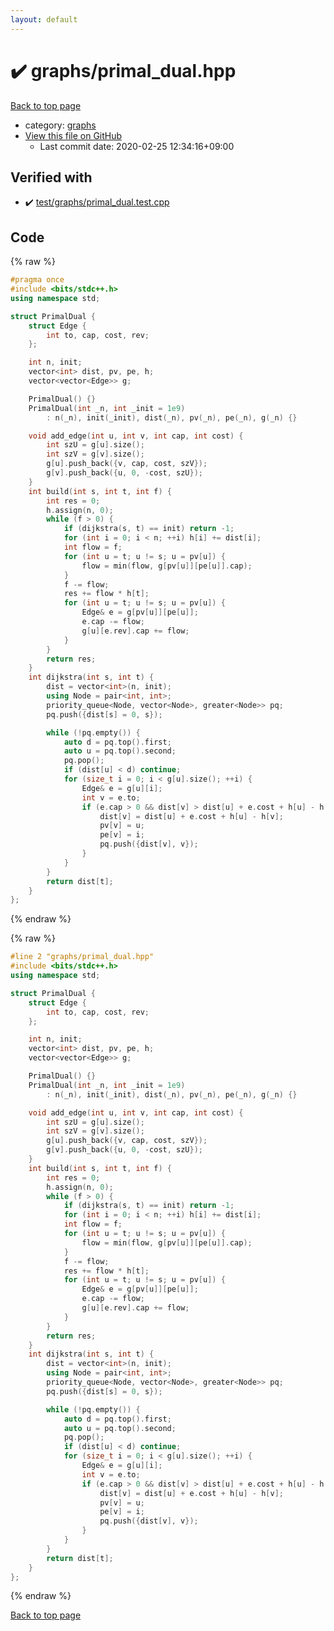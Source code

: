 ```yaml
---
layout: default
---
```


<!-- mathjax config similar to math.stackexchange -->
<script type="text/javascript" async
  src="https://cdnjs.cloudflare.com/ajax/libs/mathjax/2.7.5/MathJax.js?config=TeX-MML-AM_CHTML">
</script>
<script type="text/x-mathjax-config">
  MathJax.Hub.Config({
    TeX: { equationNumbers: { autoNumber: "AMS" }},
    tex2jax: {
      inlineMath: [ ['$','$'] ],
      processEscapes: true
    },
    "HTML-CSS": { matchFontHeight: false },
    displayAlign: "left",
    displayIndent: "2em"
  });
</script>

<script type="text/javascript" src="https://cdnjs.cloudflare.com/ajax/libs/jquery/3.4.1/jquery.min.js"></script>
<script src="https://cdn.jsdelivr.net/npm/jquery-balloon-js@1.1.2/jquery.balloon.min.js" integrity="sha256-ZEYs9VrgAeNuPvs15E39OsyOJaIkXEEt10fzxJ20+2I=" crossorigin="anonymous"></script>
<script type="text/javascript" src="../../assets/js/copy-button.js"></script>
<link rel="stylesheet" href="../../assets/css/copy-button.css" />


# :heavy_check_mark: graphs/primal_dual.hpp

<a href="../../index.html">Back to top page</a>

* category: <a href="../../index.html#e8706a28320e46fa20885a2933e42797">graphs</a>
* <a href="{{ site.github.repository_url }}/blob/master/graphs/primal_dual.hpp">View this file on GitHub</a>
    - Last commit date: 2020-02-25 12:34:16+09:00




## Verified with

* :heavy_check_mark: <a href="../../verify/test/graphs/primal_dual.test.cpp.html">test/graphs/primal_dual.test.cpp</a>


## Code

<a id="unbundled"></a>
{% raw %}
```cpp
#pragma once
#include <bits/stdc++.h>
using namespace std;

struct PrimalDual {
    struct Edge {
        int to, cap, cost, rev;
    };

    int n, init;
    vector<int> dist, pv, pe, h;
    vector<vector<Edge>> g;

    PrimalDual() {}
    PrimalDual(int _n, int _init = 1e9)
        : n(_n), init(_init), dist(_n), pv(_n), pe(_n), g(_n) {}

    void add_edge(int u, int v, int cap, int cost) {
        int szU = g[u].size();
        int szV = g[v].size();
        g[u].push_back({v, cap, cost, szV});
        g[v].push_back({u, 0, -cost, szU});
    }
    int build(int s, int t, int f) {
        int res = 0;
        h.assign(n, 0);
        while (f > 0) {
            if (dijkstra(s, t) == init) return -1;
            for (int i = 0; i < n; ++i) h[i] += dist[i];
            int flow = f;
            for (int u = t; u != s; u = pv[u]) {
                flow = min(flow, g[pv[u]][pe[u]].cap);
            }
            f -= flow;
            res += flow * h[t];
            for (int u = t; u != s; u = pv[u]) {
                Edge& e = g[pv[u]][pe[u]];
                e.cap -= flow;
                g[u][e.rev].cap += flow;
            }
        }
        return res;
    }
    int dijkstra(int s, int t) {
        dist = vector<int>(n, init);
        using Node = pair<int, int>;
        priority_queue<Node, vector<Node>, greater<Node>> pq;
        pq.push({dist[s] = 0, s});

        while (!pq.empty()) {
            auto d = pq.top().first;
            auto u = pq.top().second;
            pq.pop();
            if (dist[u] < d) continue;
            for (size_t i = 0; i < g[u].size(); ++i) {
                Edge& e = g[u][i];
                int v = e.to;
                if (e.cap > 0 && dist[v] > dist[u] + e.cost + h[u] - h[v]) {
                    dist[v] = dist[u] + e.cost + h[u] - h[v];
                    pv[v] = u;
                    pe[v] = i;
                    pq.push({dist[v], v});
                }
            }
        }
        return dist[t];
    }
};
```
{% endraw %}

<a id="bundled"></a>
{% raw %}
```cpp
#line 2 "graphs/primal_dual.hpp"
#include <bits/stdc++.h>
using namespace std;

struct PrimalDual {
    struct Edge {
        int to, cap, cost, rev;
    };

    int n, init;
    vector<int> dist, pv, pe, h;
    vector<vector<Edge>> g;

    PrimalDual() {}
    PrimalDual(int _n, int _init = 1e9)
        : n(_n), init(_init), dist(_n), pv(_n), pe(_n), g(_n) {}

    void add_edge(int u, int v, int cap, int cost) {
        int szU = g[u].size();
        int szV = g[v].size();
        g[u].push_back({v, cap, cost, szV});
        g[v].push_back({u, 0, -cost, szU});
    }
    int build(int s, int t, int f) {
        int res = 0;
        h.assign(n, 0);
        while (f > 0) {
            if (dijkstra(s, t) == init) return -1;
            for (int i = 0; i < n; ++i) h[i] += dist[i];
            int flow = f;
            for (int u = t; u != s; u = pv[u]) {
                flow = min(flow, g[pv[u]][pe[u]].cap);
            }
            f -= flow;
            res += flow * h[t];
            for (int u = t; u != s; u = pv[u]) {
                Edge& e = g[pv[u]][pe[u]];
                e.cap -= flow;
                g[u][e.rev].cap += flow;
            }
        }
        return res;
    }
    int dijkstra(int s, int t) {
        dist = vector<int>(n, init);
        using Node = pair<int, int>;
        priority_queue<Node, vector<Node>, greater<Node>> pq;
        pq.push({dist[s] = 0, s});

        while (!pq.empty()) {
            auto d = pq.top().first;
            auto u = pq.top().second;
            pq.pop();
            if (dist[u] < d) continue;
            for (size_t i = 0; i < g[u].size(); ++i) {
                Edge& e = g[u][i];
                int v = e.to;
                if (e.cap > 0 && dist[v] > dist[u] + e.cost + h[u] - h[v]) {
                    dist[v] = dist[u] + e.cost + h[u] - h[v];
                    pv[v] = u;
                    pe[v] = i;
                    pq.push({dist[v], v});
                }
            }
        }
        return dist[t];
    }
};

```
{% endraw %}

<a href="../../index.html">Back to top page</a>

